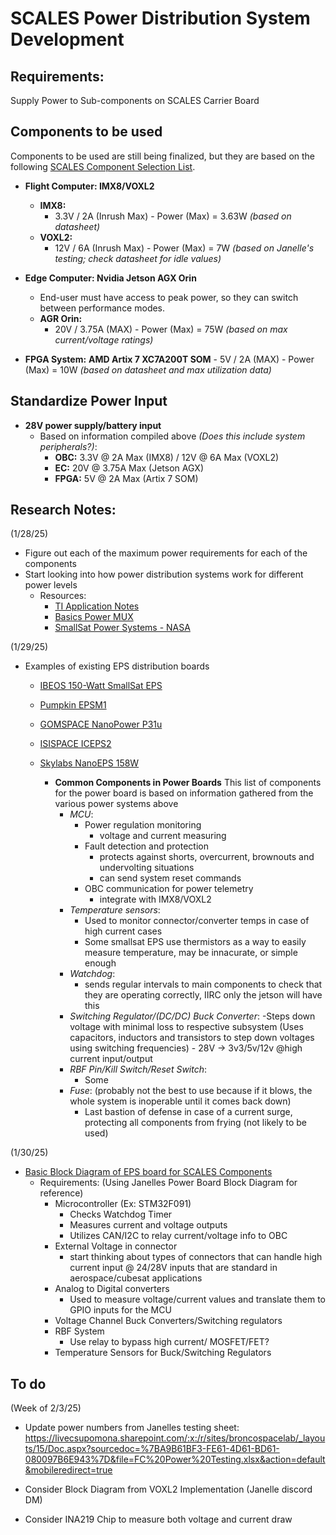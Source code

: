 # SCALES Power Distribution System Development

## Requirements:
Supply Power to Sub-components on SCALES Carrier Board

## Components to be used
Components to be used are still being finalized, but they are based on the following [SCALES Component Selection List](https://livecsupomona.sharepoint.com/:x:/r/sites/broncospacelab/Shared%20Documents/SCALES%20-%20General/Documentation/Hardware/SCALES%20Hardware%20Component%20Selection.xlsx?d=w0a79ca0a7f3241a1b204a2bc7466c9c3&csf=1&web=1&e=7n6GZM).
- **Flight Computer: IMX8/VOXL2**
  - **IMX8:** 
      - 3.3V / 2A (Inrush Max) - Power (Max) = 3.63W *(based on datasheet)*
  - **VOXL2:** 
      - 12V / 6A (Inrush Max) - Power (Max) = 7W *(based on Janelle's testing; check datasheet for idle values)*

- **Edge Computer: Nvidia Jetson AGX Orin**
  - End-user must have access to peak power, so they can switch between performance modes.
  - **AGR Orin:** 
      - 20V / 3.75A (MAX) - Power (Max) = 75W *(based on max current/voltage ratings)*

- **FPGA System:**
    **AMD Artix 7 XC7A200T SOM**
      - 5V / 2A (MAX) - Power (Max) = 10W *(based on datasheet and max utilization data)*

## Standardize Power Input
- **28V power supply/battery input**
  - Based on information compiled above *(Does this include system peripherals?)*:
    - **OBC:** 3.3V @ 2A Max (IMX8) / 12V @ 6A Max (VOXL2)
    - **EC:** 20V @ 3.75A Max (Jetson AGX)
    - **FPGA:** 5V @ 2A Max (Artix 7 SOM)
   

## Research Notes:
(1/28/25)
- Figure out each of the maximum power requirements for each of the components
- Start looking into how power distribution systems work for different power levels
   * Resources: 
      - [TI Application Notes](https://www.ti.com/lit/an/slva887/slva887.pdf?ts=1738125836647&ref_url=https%3A%2F%2Fwww.ti.com%2Fproduct%2FTPS22993)
      - [Basics Power MUX](https://www.ti.com/lit/an/slvae51a/slvae51a.pdf?ts=1738126325034&ref_url=https%3A%2F%2Fwww.ti.com%2Fproduct%2FTPS2115A)
      - [SmallSat Power Systems - NASA](https://www.nasa.gov/smallsat-institute/sst-soa/power-subsystems/#:~:text=Power%20storage%20is%20typically%20applied,control%20to%20spacecraft%20electrical%20loads.)

(1/29/25)
- Examples of existing EPS distribution boards
   * [IBEOS 150-Watt SmallSat EPS](https://www.ibeos.com/150w-eps-datasheet)
   * [Pumpkin EPSM1](https://www.pumpkininc.com/space/datasheet/710-01952-C_DS_EPSM_1.pdf)
   * [GOMSPACE NanoPower P31u](https://gomspace.com/UserFiles/Subsystems/datasheet/gs-ds-nanopower-p31u-32_(1).pdf)
   * [ISISPACE ICEPS2](https://www.isispace.nl/wp-content/uploads/2019/04/ISIS-ICEPS2-DSH-0001-ICEPS2_Datasheet-01_02.pdf)
   * [Skylabs NanoEPS 158W](https://www.nasa.gov/smallsat-institute/sst-soa/power-subsystems/#:~:text=Power%20storage%20is%20typically%20applied,control%20to%20spacecraft%20electrical%20loads.)

      - **Common Components in Power Boards**
      This list of components for the power board is based on information gathered from the various power systems above
         - *MCU*:
            - Power regulation monitoring
               - voltage and current measuring
            - Fault detection and protection
               - protects against shorts, overcurrent, brownouts and undervolting situations
               - can send system reset commands
            - OBC communication for power telemetry
               - integrate with IMX8/VOXL2
         - *Temperature sensors*:
            - Used to monitor connector/converter temps in case of high current cases
            - Some smallsat EPS use thermistors as a way to easily measure temperature, may be innacurate, or simple enough
         - *Watchdog*:
            - sends regular intervals to main components to check that they are operating correctly, IIRC only the jetson will have this
         - *Switching Regulator/(DC/DC) Buck Converter*:
            -Steps down voltage with minimal loss to respective subsystem (Uses capacitors, inductors and transistors to step down voltages using switching frequencies)
               - 28V -> 3v3/5v/12v @high current input/output
         - *RBF Pin/Kill Switch/Reset Switch*:
            - Some
         - *Fuse*: (probably not the best to use because if it blows, the whole system is inoperable until it comes back down)
            - Last bastion of defense in case of a current surge, protecting all components from frying (not likely to be used)

(1/30/25)
- [Basic Block Diagram of EPS board for SCALES Components](https://drive.google.com/file/d/1f2GgWEEMVI20wVgbpNZj8v8eEYCyvHen/view?usp=sharing)
   - Requirements: (Using Janelles Power Board Block Diagram for reference)
      - Microcontroller (Ex: STM32F091)
         - Checks Watchdog Timer
         - Measures current and voltage outputs
         - Utilizes CAN/I2C to relay current/voltage info to OBC
      - External Voltage in connector
         - start thinking about types of connectors that can handle high current input @ 24/28V inputs that are standard in aerospace/cubesat applications
      - Analog to Digital converters 
         - Used to measure voltage/current values and translate them to GPIO inputs for the MCU
      - Voltage Channel Buck Converters/Switching regulators
      - RBF System
         - Use relay to bypass high current/ MOSFET/FET?
      - Temperature Sensors for Buck/Switching Regulators

## To do ##
   (Week of 2/3/25)
   - Update power numbers from Janelles testing sheet: https://livecsupomona.sharepoint.com/:x:/r/sites/broncospacelab/_layouts/15/Doc.aspx?sourcedoc=%7BA9B61BF3-FE61-4D61-BD61-080097B6E943%7D&file=FC%20Power%20Testing.xlsx&action=default&mobileredirect=true

   - Consider Block Diagram from VOXL2 Implementation (Janelle discord DM)
   - Consider INA219 Chip to measure both voltage and current draw




